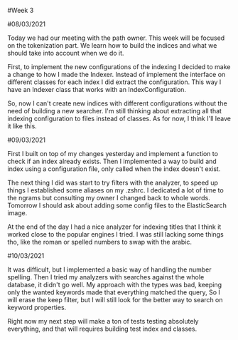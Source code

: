 #Week 3

#08/03/2021

Today we had our meeting with the path owner. 
This week will be focused on the tokenization part.
We learn how to build the indices and what we should take into account when we do it.

First, to implement the new configurations of the indexing I decided to make a change to how I made the Indexer.
Instead of implement the interface on different classes for each index I did extract the configuration.
This way I have an Indexer class that works with an IndexConfiguration.

So, now I can't create new indices with different configurations without the need of building a new searcher.
I'm still thinking about extracting all that indexing configuration to files instead of classes.
As for now, I think I'll leave it like this.

#09/03/2021

First I built on top of my changes yesterday and implement a function to check if an index already exists.
Then I implemented a way to build and index using a configuration file, only called when the index doesn't exist.

The next thing I did was start to try filters with the analyzer, 
to speed up things I established some aliases on my .zshrc.
I dedicated a lot of time to the ngrams but consulting my owner I changed back to whole words.
Tomorrow I should ask about adding some config files to the ElasticSearch image.

At the end of the day I had a nice analyzer for indexing titles that I think it worked close to the popular engines I tried.
I was still lacking some things tho, like the roman or spelled numbers to swap with the arabic.

#10/03/2021

It was difficult, but I implemented a basic way of handling the number spelling.
Then I tried my analyzers with searches against the whole database, it didn't go well.
My approach with the types was bad, keeping only the wanted keywords made that everything matched the query,
So I will erase the keep filter, but I will still look for the better way to search on keyword properties.

Right now my next step will make a ton of tests testing absolutely everything, and that will requires building test index and classes.

